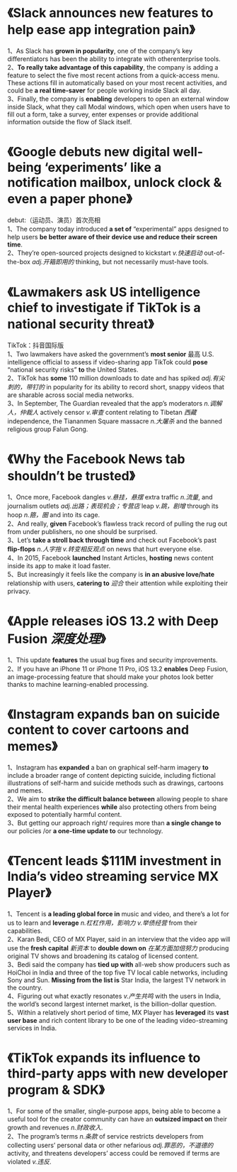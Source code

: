 # 《Slack announces new features to help ease app integration pain》
1、As Slack has **grown in popularity**, one of the company’s key differentiators has been the ability to integrate with otherenterprise 
tools. <br>
2、**To really take advantage of this capability**, the company is adding a feature to select the five most recent actions from a quick-access menu. These actions fill in automatically based on your most recent activities, and could be **a real time-saver** for people working inside Slack all day.<br>
3、Finally, the company is **enabling** developers to open an external window inside Slack, what they call Modal windows, which open when users have to fill out a form, take a survey, enter expenses or provide additional information outside the flow of Slack itself.
# 《Google debuts new digital well-being ‘experiments’ like a notification mailbox, unlock clock & even a paper phone》   
debut:（运动员、演员）首次亮相<br>
1、The company today introduced **a set of** “experimental” apps designed to help users **be better aware of their device use and reduce their screen time**.<br>
2、They’re open-sourced projects designed to kickstart *v.快速启动* out-of-the-box *adj.开箱即用的* thinking, but not necessarily must-have tools.
# 《Lawmakers ask US intelligence chief to investigate if TikTok is a national security threat》
TikTok：抖音国际版<br>
1、Two lawmakers have asked the government’s **most senior** 最高 U.S. intelligence official to assess if video-sharing app TikTok could **pose** “national security risks” **to** the United States.<br>
2、TikTok has **some** 110 million downloads to date and has spiked *adj.有尖刺的，带钉的* in popularity for its ability to record short, snappy videos that are sharable across social media networks.<br>
3、In September, The Guardian revealed that the app’s moderators *n.调解人，仲裁人* actively censor *v.审查* content relating to Tibetan *西藏* independence, the Tiananmen Square massacre *n.大屠杀* and the banned religious group Falun Gong.
# 《Why the Facebook News tab shouldn’t be trusted》
1、Once more, Facebook dangles *v.悬挂，悬摆* extra traffic *n.流量*, and journalism outlets *adj.出路；表现机会；专营店* leap *v.跳，剧增* through its hoop *n.箍，圈* and into its cage.<br>
2、And really, **given** Facebook’s flawless track record of pulling the rug out from under publishers, no one should be surprised.<br>
3、Let’s **take a stroll back through time** and check out Facebook’s past **flip-flops** *n.人字拖 v.转变相反观点* on news that hurt everyone else.<br>
4、In 2015, Facebook **launched** Instant Articles, **hosting** news content inside its app to make it load faster.<br> 
5、But increasingly it feels like the company is **in an abusive love/hate** relationship with users, **catering to** *迎合* their attention while exploiting their privacy. <br> 
# 《Apple releases iOS 13.2 with Deep Fusion *深度处理*》
1、This update **features** the usual bug fixes and security improvements. <br> 
2、If you have an iPhone 11 or iPhone 11 Pro, iOS 13.2 **enables** Deep Fusion, an image-processing feature that should make your photos look better thanks to machine learning-enabled processing.
# 《Instagram expands ban on suicide content to cover cartoons and memes》
1、Instagram  has **expanded** a ban on graphical self-harm imagery **to** include a broader range of content depicting suicide, including fictional illustrations of self-harm and suicide methods such as drawings, cartoons and memes.<br> 
2、We aim to **strike the difficult balance between** allowing people to share their mental health experiences **while** also protecting others from being exposed to potentially harmful content.<br> 
3、But getting our approach right/ requires more than **a single change to** our policies /or **a one-time update to** our technology. 
# 《Tencent leads $111M investment in India’s video streaming service MX Player》
1、Tencent is **a leading global force in** music and video, and there’s a lot for us to learn and **leverage** *n.杠杠作用，影响力 v.举债经营* from their capabilities.<br> 
2、Karan Bedi, CEO of MX Player, said in an interview that the video app will use the **fresh capital** *新资本* to **double down on** *在某方面加倍努力* producing original TV shows and broadening its catalog of licensed content.<br> 
3、Bedi said the company has **tied up with** all-web show producers such as HoiChoi in India and three of the top five TV local cable networks, including Sony and Sun. **Missing from the list is** Star India, the largest TV network in the country.<br> 
4、Figuring out what exactly resonates *v.产生共鸣* with the users in India, the world’s second largest internet market, is the billion-dollar question.<br> 
5、Within a relatively short period of time, MX Player has **leveraged** its **vast user base** and rich content library to be one of the leading video-streaming services in India.
# 《TikTok expands its influence to third-party apps with new developer program & SDK》
1、For some of the smaller, single-purpose apps, being able to become a useful tool for the creator community can have an **outsized impact on** their growth and revenues *n.财政收入*.<br> 
2、The program’s terms *n.条款* of service restricts developers from collecting users’ personal data or other nefarious *adj.罪恶的，不道德的* activity, and threatens developers’ access could be removed if terms are violated *v.违反*.









